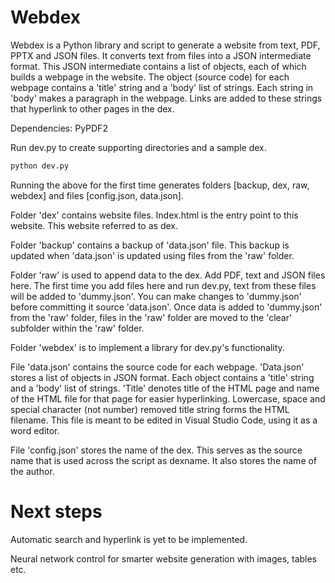 # Webdex
Webdex is a Python library and script to generate a website from text, PDF, PPTX and JSON files. It converts text from files into a JSON intermediate format. This JSON intermediate contains a list of objects, each of which builds a webpage in the website. The object (source code) for each webpage contains a 'title' string and a 'body' list of strings. Each string in 'body' makes a paragraph in the webpage. Links are added to these strings that hyperlink to other pages in the dex.

Dependencies: PyPDF2

Run dev.py to create supporting directories and a sample dex. 

```bash
python dev.py
```

Running the above for the first time generates folders [backup, dex, raw, webdex] and files [config.json, data.json].

Folder 'dex' contains website files. Index.html is the entry point to this website. This website referred to as dex.

Folder 'backup' contains a backup of 'data.json' file. This backup is updated when 'data.json' is updated using files from the 'raw' folder.

Folder 'raw' is used to append data to the dex. Add PDF, text and JSON files here. The first time you add files here and run dev.py, text from these files will be added to 'dummy.json'. You can make changes to 'dummy.json' before committing it source 'data.json'. Once data is added to 'dummy.json' from the 'raw' folder, files in the 'raw' folder are moved to the 'clear' subfolder within the 'raw' folder.

Folder 'webdex' is to implement a library for dev.py's functionality.

File 'data.json' contains the source code for each webpage. 'Data.json' stores a list of objects in JSON format. Each object contains a 'title' string and a 'body' list of strings. 'Title' denotes title of the HTML page and name of the HTML file for that page for easier hyperlinking. Lowercase, space and special character (not number) removed title string forms the HTML filename. This file is meant to be edited in Visual Studio Code, using it as a word editor.

File 'config.json' stores the name of the dex. This serves as the source name that is used across the script as dexname. It also stores the name of the author.

# Next steps

Automatic search and hyperlink is yet to be implemented.

Neural network control for smarter website generation with images, tables etc.


